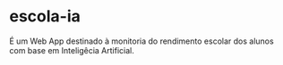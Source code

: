# escola-ia
É um Web App destinado à monitoria do rendimento escolar dos alunos com base em Inteligêcia Artificial.